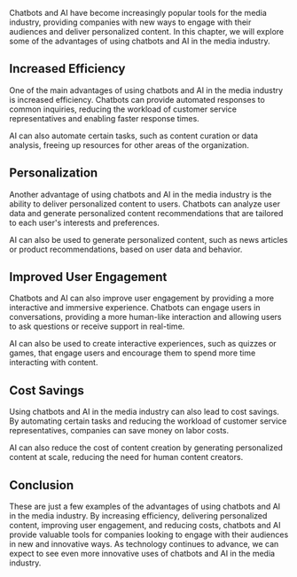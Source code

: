 
Chatbots and AI have become increasingly popular tools for the media industry, providing companies with new ways to engage with their audiences and deliver personalized content. In this chapter, we will explore some of the advantages of using chatbots and AI in the media industry.

Increased Efficiency
--------------------

One of the main advantages of using chatbots and AI in the media industry is increased efficiency. Chatbots can provide automated responses to common inquiries, reducing the workload of customer service representatives and enabling faster response times.

AI can also automate certain tasks, such as content curation or data analysis, freeing up resources for other areas of the organization.

Personalization
---------------

Another advantage of using chatbots and AI in the media industry is the ability to deliver personalized content to users. Chatbots can analyze user data and generate personalized content recommendations that are tailored to each user's interests and preferences.

AI can also be used to generate personalized content, such as news articles or product recommendations, based on user data and behavior.

Improved User Engagement
------------------------

Chatbots and AI can also improve user engagement by providing a more interactive and immersive experience. Chatbots can engage users in conversations, providing a more human-like interaction and allowing users to ask questions or receive support in real-time.

AI can also be used to create interactive experiences, such as quizzes or games, that engage users and encourage them to spend more time interacting with content.

Cost Savings
------------

Using chatbots and AI in the media industry can also lead to cost savings. By automating certain tasks and reducing the workload of customer service representatives, companies can save money on labor costs.

AI can also reduce the cost of content creation by generating personalized content at scale, reducing the need for human content creators.

Conclusion
----------

These are just a few examples of the advantages of using chatbots and AI in the media industry. By increasing efficiency, delivering personalized content, improving user engagement, and reducing costs, chatbots and AI provide valuable tools for companies looking to engage with their audiences in new and innovative ways. As technology continues to advance, we can expect to see even more innovative uses of chatbots and AI in the media industry.
